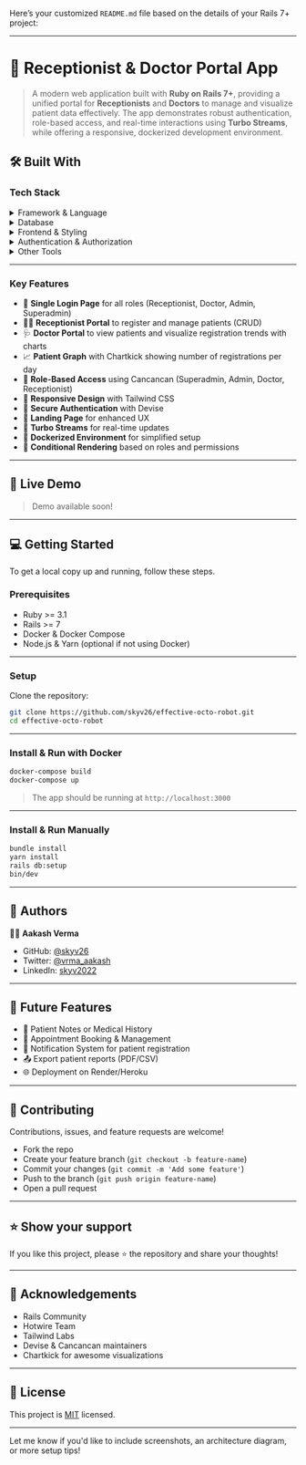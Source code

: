 Here’s your customized `README.md` file based on the details of your Rails 7+ project:

---

# 🏥 Receptionist & Doctor Portal App <a name="about-project"></a>

> A modern web application built with **Ruby on Rails 7+**, providing a unified portal for **Receptionists** and **Doctors** to manage and visualize patient data effectively. The app demonstrates robust authentication, role-based access, and real-time interactions using **Turbo Streams**, while offering a responsive, dockerized development environment.

## 🛠 Built With <a name="built-with"></a>

### Tech Stack <a name="tech-stack"></a>

<details>
<summary>Framework & Language</summary>
  <ul>
    <li><a href="https://rubyonrails.org/">Ruby on Rails 7+</a></li>
  </ul>
</details>

<details>
<summary>Database</summary>
  <ul>
    <li><a href="https://www.postgresql.org/">PostgreSQL</a></li>
  </ul>
</details>

<details>
<summary>Frontend & Styling</summary>
  <ul>
    <li><a href="https://stimulus.hotwired.dev/">Stimulus</a></li>
    <li><a href="https://turbo.hotwired.dev/">Turbo Streams</a></li>
    <li><a href="https://tailwindcss.com/">Tailwind CSS</a></li>
  </ul>
</details>

<details>
<summary>Authentication & Authorization</summary>
  <ul>
    <li><a href="https://github.com/heartcombo/devise">Devise</a></li>
    <li><a href="https://github.com/CanCanCommunity/cancancan">Cancancan</a></li>
  </ul>
</details>

<details>
<summary>Other Tools</summary>
  <ul>
    <li><a href="https://github.com/ankane/chartkick">Chartkick</a></li>
    <li>Docker + LiveReload</li>
  </ul>
</details>

---

### Key Features <a name="key-features"></a>

- 🧾 **Single Login Page** for all roles (Receptionist, Doctor, Admin, Superadmin)
- 👩‍💼 **Receptionist Portal** to register and manage patients (CRUD)
- 🩺 **Doctor Portal** to view patients and visualize registration trends with charts
- 📈 **Patient Graph** with Chartkick showing number of registrations per day
- 🧪 **Role-Based Access** using Cancancan (Superadmin, Admin, Doctor, Receptionist)
- 📱 **Responsive Design** with Tailwind CSS
- 🔐 **Secure Authentication** with Devise
- 🧭 **Landing Page** for enhanced UX
- 🔄 **Turbo Streams** for real-time updates
- 🐳 **Dockerized Environment** for simplified setup
- 👀 **Conditional Rendering** based on roles and permissions

---

## 🚀 Live Demo <a name="live-demo"></a>

> Demo available soon!

---

## 💻 Getting Started <a name="getting-started"></a>

To get a local copy up and running, follow these steps.

### Prerequisites

- Ruby >= 3.1
- Rails >= 7
- Docker & Docker Compose
- Node.js & Yarn (optional if not using Docker)

---

### Setup

Clone the repository:

```bash
git clone https://github.com/skyv26/effective-octo-robot.git
cd effective-octo-robot
```

---

### Install & Run with Docker

```bash
docker-compose build
docker-compose up
```

> The app should be running at `http://localhost:3000`

---

### Install & Run Manually

```bash
bundle install
yarn install
rails db:setup
bin/dev
```

---

## 👥 Authors <a name="authors"></a>

👨‍💻 **Aakash Verma**

- GitHub: [@skyv26](https://github.com/skyv26)
- Twitter: [@vrma_aakash](https://twitter.com/vrma_aakash)
- LinkedIn: [skyv2022](https://linkedin.com/in/skyv2022)

---

## 🔭 Future Features <a name="future-features"></a>

- 📝 Patient Notes or Medical History
- 📆 Appointment Booking & Management
- 🔔 Notification System for patient registration
- 📤 Export patient reports (PDF/CSV)
- 🌐 Deployment on Render/Heroku

---

## 🤝 Contributing <a name="contributing"></a>

Contributions, issues, and feature requests are welcome!

- Fork the repo
- Create your feature branch (`git checkout -b feature-name`)
- Commit your changes (`git commit -m 'Add some feature'`)
- Push to the branch (`git push origin feature-name`)
- Open a pull request

---

## ⭐️ Show your support <a name="support"></a>

If you like this project, please ⭐️ the repository and share your thoughts!

---

## 🙏 Acknowledgements <a name="acknowledgements"></a>

- Rails Community
- Hotwire Team
- Tailwind Labs
- Devise & Cancancan maintainers
- Chartkick for awesome visualizations

---

## 📝 License <a name="license"></a>

This project is [MIT](./LICENSE) licensed.

---

Let me know if you'd like to include screenshots, an architecture diagram, or more setup tips!
